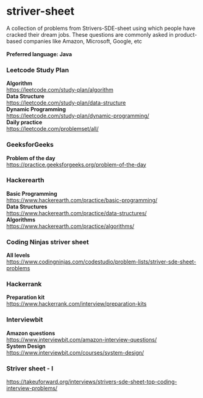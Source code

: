 # striver-sheet
A collection of problems from Strivers-SDE-sheet using which people have cracked their dream jobs. These questions are commonly asked in product-based companies like Amazon, Microsoft, Google, etc<br><br>
<b>Preferred language: Java</b>

### Leetcode Study Plan
<b>Algorithm</b><br>
https://leetcode.com/study-plan/algorithm<br>
<b>Data Structure</b><br>
https://leetcode.com/study-plan/data-structure<br>
<b>Dynamic Programming</b><br>
https://leetcode.com/study-plan/dynamic-programming/<br>
<b>Daily practice</b><br>
https://leetcode.com/problemset/all/<br>

### GeeksforGeeks
<b>Problem of the day</b><br>
https://practice.geeksforgeeks.org/problem-of-the-day<br>

### Hackerearth
<b>Basic Programming</b><br>
https://www.hackerearth.com/practice/basic-programming/<br>
<b>Data Structures</b><br>
https://www.hackerearth.com/practice/data-structures/<br>
<b>Algorithms</b><br>
https://www.hackerearth.com/practice/algorithms/<br>

### Coding Ninjas striver sheet
<b>All levels</b><br>
https://www.codingninjas.com/codestudio/problem-lists/striver-sde-sheet-problems<br>

### Hackerrank
<b>Preparation kit</b><br>
https://www.hackerrank.com/interview/preparation-kits<br>

### Interviewbit
<b>Amazon questions</b><br>
https://www.interviewbit.com/amazon-interview-questions/<br>
<b>System Design</b><br>
https://www.interviewbit.com/courses/system-design/</br>

### Striver sheet - I
https://takeuforward.org/interviews/strivers-sde-sheet-top-coding-interview-problems/<br>
